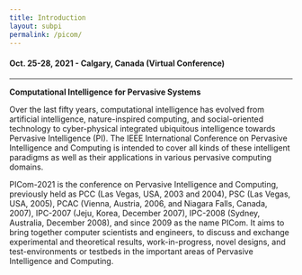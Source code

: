 ```yaml
---
title: Introduction
layout: subpi
permalink: /picom/
---
```



<h4>Oct. 25-28, 2021 - Calgary, Canada (Virtual Conference) </h4>
<hr />
<p> <b>Computational Intelligence for Pervasive Systems </b></p>

<p>Over the last fifty years, computational intelligence has evolved from artificial intelligence, nature-inspired computing, and social-oriented technology to cyber-physical integrated ubiquitous intelligence towards Pervasive Intelligence (PI). The IEEE International Conference on Pervasive Intelligence and Computing is intended to cover all kinds of these intelligent paradigms as well as their applications in various pervasive computing domains.

PICom-2021 is the conference on Pervasive Intelligence and Computing, previously held as PCC (Las Vegas, USA, 2003 and 2004), PSC (Las Vegas, USA, 2005), PCAC (Vienna, Austria, 2006, and Niagara Falls, Canada, 2007), IPC-2007 (Jeju, Korea, December 2007), IPC-2008 (Sydney, Australia, December 2008), and since 2009 as the name PICom. It aims to bring together computer scientists and engineers, to discuss and exchange experimental and theoretical results, work-in-progress, novel designs, and test-environments or testbeds in the important areas of Pervasive Intelligence and Computing.&nbsp;&nbsp;&nbsp;&nbsp;&nbsp;&nbsp;&nbsp;&nbsp;&nbsp;&nbsp;&nbsp;&nbsp;&nbsp;&nbsp;&nbsp;&nbsp;&nbsp;&nbsp;&nbsp;&nbsp;

</p>

